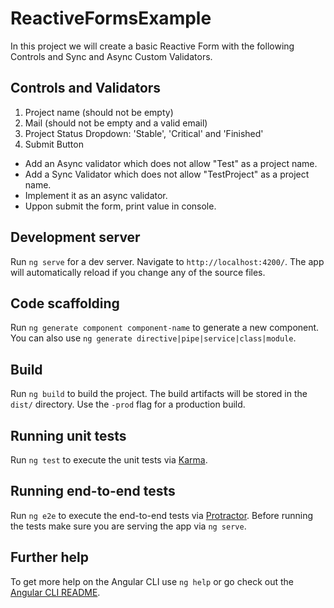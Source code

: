 # ReactiveFormsExample

In this project we will create a basic Reactive Form with the following Controls and Sync and Async Custom Validators.

## Controls and Validators

1) Project name (should not be empty)
2) Mail (should not be empty and a valid email)
3) Project Status Dropdown: 'Stable', 'Critical' and 'Finished'
4) Submit Button

- Add an Async validator which does not allow "Test" as a project name.
- Add a Sync Validator which does not allow "TestProject" as a project name.
- Implement it as an async validator.
- Uppon submit the form, print value in console.


## Development server

Run `ng serve` for a dev server. Navigate to `http://localhost:4200/`. The app will automatically reload if you change any of the source files.

## Code scaffolding

Run `ng generate component component-name` to generate a new component. You can also use `ng generate directive|pipe|service|class|module`.

## Build

Run `ng build` to build the project. The build artifacts will be stored in the `dist/` directory. Use the `-prod` flag for a production build.

## Running unit tests

Run `ng test` to execute the unit tests via [Karma](https://karma-runner.github.io).

## Running end-to-end tests

Run `ng e2e` to execute the end-to-end tests via [Protractor](http://www.protractortest.org/).
Before running the tests make sure you are serving the app via `ng serve`.

## Further help

To get more help on the Angular CLI use `ng help` or go check out the [Angular CLI README](https://github.com/angular/angular-cli/blob/master/README.md).
